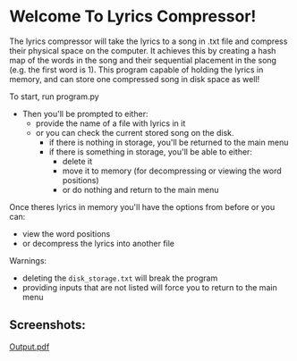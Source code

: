 # Welcome To Lyrics Compressor!

The lyrics compressor will take the lyrics to a song in .txt file and compress their physical space on the computer. It achieves this by creating a hash map of the words in the song and their sequential placement in the song (e.g. the first word is 1). This program capable of holding the lyrics in memory, and can store one compressed song in disk space as well! 

To start, run program.py
* Then you'll be prompted to either:
    * provide the name of a file with lyrics in it
    * or you can check the current stored song on the disk.
      * if there is nothing in storage, you'll be returned to the main menu
      * if there is something in storage, you'll be able to either:
        * delete it
        * move it to memory (for decompressing or viewing the word positions)
        * or do nothing and return to the main menu

Once theres lyrics in memory you'll have the options from before or you can:
* view the word positions
* or decompress the lyrics into another file


Warnings:
* deleting the `disk_storage.txt` will break the program
* providing inputs that are not listed will force you to return to the main menu

## Screenshots:
[Output.pdf](https://github.com/Willamette-University-SCIS/cs152-assignments-repo-ColeDeBois/files/14972391/Output.pdf)





  


